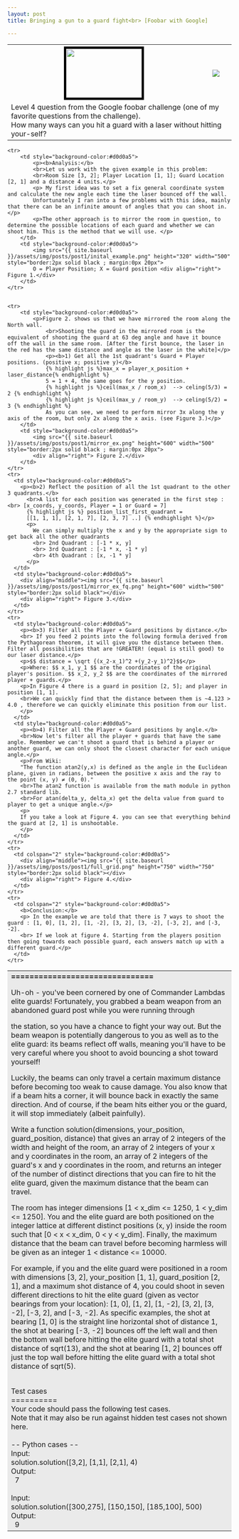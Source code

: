 ```yaml
---
layout: post
title: Bringing a gun to a guard fight<br> [Foobar with Google]

---
```


<table>
  	<tr>
    	<th style="text-align: center; vertical-align: middle;">
    		<img src="{{ site.baseurl }}/assets/img/posts/post1/aline_gun.png" height="110" width="170" style="border:5px solid black" align="middle">
    	</th>
    	<th>
    		<a href="https://github.com/peter-ak/Bringing-a-gun-to-a-guard-fight"><img src="https://gh-card.dev/repos/peter-ak/Bringing-a-gun-to-a-guard-fight.svg"></a>
    	</th>
  	</tr>
  	<tr>
    	<td colspan="2">
    		Level 4 question from the Google foobar challenge (one of my favorite questions from the challenge).
			<br> How many ways can you hit a guard with a laser without hitting your-self?
		</td>
  	</tr>
</table>


<table>
  	<tr>
    	<td colspan="2" style="background-color:#eaeaea">
			<b>===============================</b>
			<p>
			Uh-oh - you've been cornered by one of Commander Lambdas elite guards! Fortunately, you grabbed a beam weapon from an abandoned guard post while you were running through
			</p>
			the station, so you have a chance to fight your way out. But the beam weapon is potentially dangerous to you as well as to the elite guard: its beams reflect off walls,
			meaning you'll have to be very careful where you shoot to avoid bouncing a shot toward yourself!
			<p>
			Luckily, the beams can only travel a certain maximum distance before becoming too weak to cause damage. You also know that if a beam hits a corner, it will bounce back in exactly the same direction. And of course, if the beam hits either you or the guard, it will stop immediately (albeit painfully).
			</p>
			<p>
			Write a function solution(dimensions, your_position, guard_position, distance) that gives an array of 2 integers of the width and height of the room, an array of 2 integers of your x and y coordinates in the room, an array of 2 integers of the guard's x and y coordinates in the room, and returns an integer of the number of distinct directions that you can fire to hit the elite guard, given the maximum distance that the beam can travel.
			</p>
			<p>
			The room has integer dimensions [1 < x_dim <= 1250, 1 < y_dim <= 1250]. You and the elite guard are both positioned on the integer lattice at different distinct positions (x, y) inside the room such that [0 < x < x_dim, 0 < y < y_dim]. Finally, the maximum distance that the beam can travel before becoming harmless will be given as an integer 1 < distance <= 10000.
			</p>
			<p>
			For example, if you and the elite guard were positioned in a room with dimensions [3, 2], your_position [1, 1], guard_position [2, 1], and a maximum shot distance of 4, you could shoot in seven different directions to hit the elite guard (given as vector bearings from your location): [1, 0], [1, 2], [1, -2], [3, 2], [3, -2], [-3, 2], and [-3, -2]. As specific examples, the shot at bearing [1, 0] is the straight line horizontal shot of distance 1, the shot at bearing [-3, -2] bounces off the left wall and then the bottom wall before hitting the elite guard with a total shot distance of sqrt(13), and the shot at bearing [1, 2] bounces off just the top wall before hitting the elite guard with a total shot distance of sqrt(5).
			</p>
			<br>Test cases
			<br>==========
			<br>Your code should pass the following test cases.
			<br>Note that it may also be run against hidden test cases not shown here.
			<br>
			<br>-- Python cases --
			<br>Input:
			<br>solution.solution([3,2], [1,1], [2,1], 4)
			<br>Output:
			<br>&nbsp;    7
			<br>
			<br>Input:
			<br>solution.solution([300,275], [150,150], [185,100], 500)
			<br>Output:
			<br>&nbsp;    9
		</td>
  	</tr>


  	<tr>
  		<td style="background-color:#d0d0a5">
  			<p><b>Analysis:</b> 
  			<br>Let us work with the given example in this problem: 
  			<br>Room Size [3, 2]; Player Location [1, 1]; Guard Location [2, 1] and a distance 4 units.</p>
  			<p> My first idea was to set a fix general coordinate system and calculate the new angle each time the laser bounced off the wall.
  			Unfortunately I ran into a few problems with this idea, mainly that there can be an infinite amount of angles that you can shoot in.</p>
  			<p>The other approach is to mirror the room in question, to determine the possible locations of each guard and whether we can shoot him. This is the method that we will use. </p>
  		</td>
  		<td style="background-color:#d0d0a5">
  			<img src="{{ site.baseurl }}/assets/img/posts/post1/inital_example.png" height="320" width="500" style="border:2px solid black ; margin:0px 20px">
  			O = Player Position; X = Guard position <div align="right"> Figure 1.</div>
  		</td>
  	</tr>


  	<tr>
  		<td style="background-color:#d0d0a5">
  			<p>Figure 2. shows us that we have mirrored the room along the North wall. 
  				<br>Shooting the guard in the mirrored room is the equivalent of shooting the guard at 63 deg angle and have it bounce off the wall in the same room. [After the first bounce, the laser in the red has the same distance and angle as the laser in the white]</p>
  				<p><b>1) Get all the 1st quadrant's Guard + Player positions. (positive x; positive y)</b>
  				{% highlight js %}max_x = player_x_position + laser_distance{% endhighlight %}
  				5 = 1 + 4, the same goes for the y position.
  				{% highlight js %}ceil(max_x / room_x)  --> celing(5/3) = 2 {% endhighlight %}
  				{% highlight js %}ceil(max_y / room_y)  --> celing(5/2) = 3 {% endhighlight %}
  				As you can see, we need to perform mirror 3x along the y axis of the room, but only 2x along the x axis. (see Figure 3.)</p> 
  		</td>
  		<td style="background-color:#d0d0a5">
  			<img src="{{ site.baseurl }}/assets/img/posts/post1/mirror_ex.png" height="600" width="500" style="border:2px solid black ; margin:0px 20px">
  			<div align="right"> Figure 2.</div>
  		</td>
  	</tr>
    <tr>
      <td style="background-color:#d0d0a5">
        <p><b>2) Reflect the position of all the 1st quadrant to the other 3 quadrants.</b>
          <br>A list for each position was generated in the first step : <br> [x_coords, y_coords, Player = 1 or Guard = 7]
          {% highlight js %} position_list_first_quadrant = 
          [[1, 1, 1], [2, 1, 7], [2, 3, 7] ..] {% endhighlight %}</p>
          <p>
            We can simply multiply the x and y by the appropriate sign to get back all the other quadrants
            <br> 2nd Quadrant : [-1 * x, y]
            <br> 3rd Quadrant : [-1 * x, -1 * y]
            <br> 4th Quadrant : [x, -1 * y]
          </p>
      </td>
      <td style="background-color:#d0d0a5">
        <div align="middle"><img src="{{ site.baseurl }}/assets/img/posts/post1/mirror_ex_fq.png" height="600" width="500" style="border:2px solid black"></div>
        <div align="right"> Figure 3.</div>
      </td>
    </tr>
    <tr>
      <td style="background-color:#d0d0a5">
        <p><b>3) Filter all the Player + Guard positions by distance.</b>
		<br> If you feed 2 points into the following formula derived from the Pythagorean theorem, it will give you the distance between them. Filter all possibilities that are !GREATER! (equal is still good) to our laser distance.</p>
		<p>$$ distance = \sqrt {(x_2-x_1)^2 +(y_2-y_1)^2}$$</p>
		<p>Where: $$ x_1, y_1 $$ are the coordinates of the original player's position. $$ x_2, y_2 $$ are the coordinates of the mirrored player + guards.</p>
		<p>In Figure 4 there is a guard in position [2, 5]; and player in position [1, 1]. 
		<br>We can quickly find that the distance between them is ~4.123 > 4.0 , therefore we can quickly eliminate this position from our list.
        </p>
      </td>
      <td style="background-color:#d0d0a5">
        <p><b>4) Filter all the Player + Guard positions by angle.</b>
		<br>Now let's filter all the player + guards that have the same angle. Remember we can't shoot a guard that is behind a player or another guard, we can only shoot the closest character for each unique angle.</p>
		<p>From Wiki:
		"The function atan2(y,x) is defined as the angle in the Euclidean plane, given in radians, between the positive x axis and the ray to the point (x, y) ≠ (0, 0)."
		<br>The atan2 function is available from the math module in python 2.7 standard lib.
		<br>For atan(delta_y, delta_x) get the delta value from guard to player to get a unique angle.</p>
        <p>
		If you take a look at Figure 4. you can see that everything behind the guard at [2, 1] is unshootable.
		</p>
      </td>
    </tr>
    <tr>
      <td colspan="2" style="background-color:#d0d0a5">	
        <div align="middle"><img src="{{ site.baseurl }}/assets/img/posts/post1/full_grid.png" height="750" width="750" style="border:2px solid black"></div>
        <div align="right"> Figure 4.</div>
      </td>
    </tr>
	<tr>
	  <td colspan="2" style="background-color:#d0d0a5">	
        <b>Conclusion:</b>
		<p> In the example we are told that there is 7 ways to shoot the guard : [1, 0], [1, 2], [1, -2], [3, 2], [3, -2], [-3, 2], and [-3, -2].
		<br> If we look at figure 4. Starting from the players position then going towards each possible guard, each answers match up with a different guard.</p>
      </td>
	</tr>
</table>